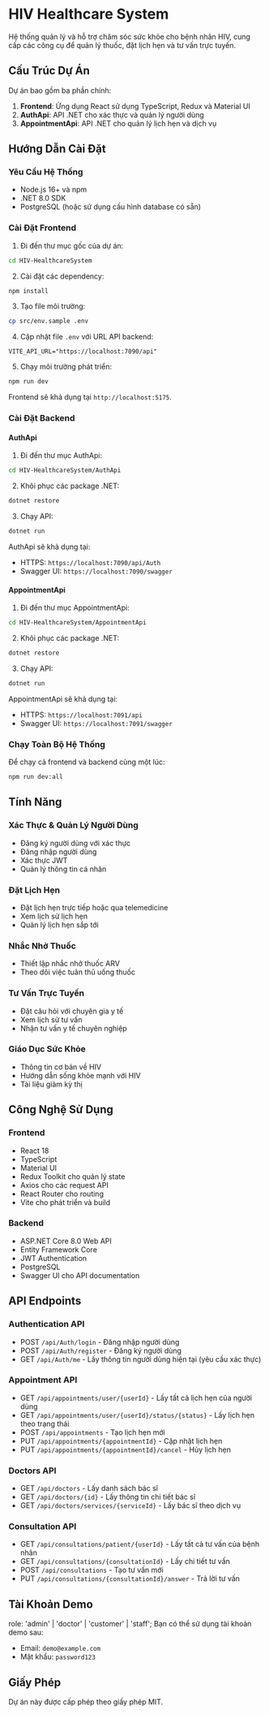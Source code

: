 # HIV Healthcare System
                                             
Hệ thống quản lý và hỗ trợ chăm sóc sức khỏe cho bệnh nhân HIV, cung cấp các công cụ để quản lý thuốc, đặt lịch hẹn và tư vấn trực tuyến.

## Cấu Trúc Dự Án

Dự án bao gồm ba phần chính:
1. **Frontend**: Ứng dụng React sử dụng TypeScript, Redux và Material UI
2. **AuthApi**: API .NET cho xác thực và quản lý người dùng
3. **AppointmentApi**: API .NET cho quản lý lịch hẹn và dịch vụ

## Hướng Dẫn Cài Đặt

### Yêu Cầu Hệ Thống
- Node.js 16+ và npm
- .NET 8.0 SDK
- PostgreSQL (hoặc sử dụng cấu hình database có sẵn)

### Cài Đặt Frontend

1. Đi đến thư mục gốc của dự án:
```bash
cd HIV-HealthcareSystem
```

2. Cài đặt các dependency:
```bash
npm install
```

3. Tạo file môi trường:
```bash
cp src/env.sample .env
```

4. Cập nhật file `.env` với URL API backend:
```
VITE_API_URL="https://localhost:7090/api"
```

5. Chạy môi trường phát triển:
```bash
npm run dev
```

Frontend sẽ khả dụng tại `http://localhost:5175`.

### Cài Đặt Backend

#### AuthApi

1. Đi đến thư mục AuthApi:
```bash
cd HIV-HealthcareSystem/AuthApi
```

2. Khôi phục các package .NET:
```bash
dotnet restore
```

3. Chạy API:
```bash
dotnet run
```

AuthApi sẽ khả dụng tại:
- HTTPS: `https://localhost:7090/api/Auth`
- Swagger UI: `https://localhost:7090/swagger`

#### AppointmentApi

1. Đi đến thư mục AppointmentApi:
```bash
cd HIV-HealthcareSystem/AppointmentApi
```

2. Khôi phục các package .NET:
```bash
dotnet restore
```

3. Chạy API:
```bash
dotnet run
```

AppointmentApi sẽ khả dụng tại:
- HTTPS: `https://localhost:7091/api`
- Swagger UI: `https://localhost:7091/swagger`

### Chạy Toàn Bộ Hệ Thống

Để chạy cả frontend và backend cùng một lúc:

```bash
npm run dev:all
```

## Tính Năng

### Xác Thực & Quản Lý Người Dùng
- Đăng ký người dùng với xác thực
- Đăng nhập người dùng
- Xác thực JWT
- Quản lý thông tin cá nhân

### Đặt Lịch Hẹn
- Đặt lịch hẹn trực tiếp hoặc qua telemedicine
- Xem lịch sử lịch hẹn
- Quản lý lịch hẹn sắp tới

### Nhắc Nhở Thuốc
- Thiết lập nhắc nhở thuốc ARV
- Theo dõi việc tuân thủ uống thuốc

### Tư Vấn Trực Tuyến
- Đặt câu hỏi với chuyên gia y tế
- Xem lịch sử tư vấn
- Nhận tư vấn y tế chuyên nghiệp

### Giáo Dục Sức Khỏe
- Thông tin cơ bản về HIV
- Hướng dẫn sống khỏe mạnh với HIV
- Tài liệu giảm kỳ thị

## Công Nghệ Sử Dụng

### Frontend
- React 18
- TypeScript
- Material UI
- Redux Toolkit cho quản lý state
- Axios cho các request API
- React Router cho routing
- Vite cho phát triển và build

### Backend
- ASP.NET Core 8.0 Web API
- Entity Framework Core
- JWT Authentication
- PostgreSQL
- Swagger UI cho API documentation

## API Endpoints

### Authentication API
- POST `/api/Auth/login` - Đăng nhập người dùng
- POST `/api/Auth/register` - Đăng ký người dùng
- GET `/api/Auth/me` - Lấy thông tin người dùng hiện tại (yêu cầu xác thực)

### Appointment API
- GET `/api/appointments/user/{userId}` - Lấy tất cả lịch hẹn của người dùng
- GET `/api/appointments/user/{userId}/status/{status}` - Lấy lịch hẹn theo trạng thái
- POST `/api/appointments` - Tạo lịch hẹn mới
- PUT `/api/appointments/{appointmentId}` - Cập nhật lịch hẹn
- PUT `/api/appointments/{appointmentId}/cancel` - Hủy lịch hẹn

### Doctors API
- GET `/api/doctors` - Lấy danh sách bác sĩ
- GET `/api/doctors/{id}` - Lấy thông tin chi tiết bác sĩ
- GET `/api/doctors/services/{serviceId}` - Lấy bác sĩ theo dịch vụ

### Consultation API
- GET `/api/consultations/patient/{userId}` - Lấy tất cả tư vấn của bệnh nhân
- GET `/api/consultations/{consultationId}` - Lấy chi tiết tư vấn
- POST `/api/consultations` - Tạo tư vấn mới
- PUT `/api/consultations/{consultationId}/answer` - Trả lời tư vấn

## Tài Khoản Demo
role: 'admin' | 'doctor' | 'customer' | 'staff';
Bạn có thể sử dụng tài khoản demo sau:
- Email: `demo@example.com`
- Mật khẩu: `password123`

## Giấy Phép

Dự án này được cấp phép theo giấy phép MIT.
